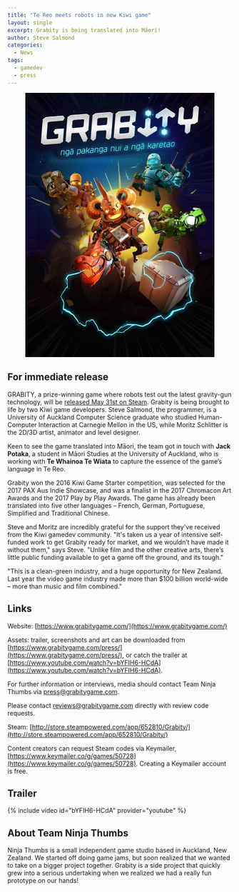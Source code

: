 ```yaml
---
title: "Te Reo meets robots in new Kiwi game"
layout: single
excerpt: Grabity is being translated into Māori!
author: Steve Salmond
categories:
  - News
tags:
  - gamedev
  - press
---
```


<figure>
    <a href="/assets/images/Grabity_BoxArtTeReo.jpg"><img src="/assets/images/Grabity_BoxArtTeReo.jpg"></a>
</figure>

## For immediate release

GRABITY, a prize-winning game where robots test out the latest gravity-gun technology, will be [released May 31st on Steam](http://store.steampowered.com/app/652810/Grabity/).  Grabity is being brought to life by two Kiwi game developers. Steve Salmond, the programmer, is a University of Auckland Computer Science graduate who studied Human-Computer Interaction at Carnegie Mellon in the US, while Moritz Schlitter is the 2D/3D artist, animator and
level designer. 

Keen to see the game translated into Māori, the team got in touch with **Jack Potaka**, a student in Māori Studies at the University of Auckland, who is working with **Te Whainoa Te Wiata** to capture the essence of the game’s language in Te Reo.

Grabity won the 2016 Kiwi Game Starter competition, was selected for the 2017 PAX Aus Indie Showcase, and was a finalist in the 2017 Chromacon Art Awards and the 2017 Play by Play Awards. The game has already been translated into five other languages – French, German,
Portuguese, Simplified and Traditional Chinese. 

Steve and Moritz are incredibly grateful for the support they've received from the Kiwi gamedev community. "It's taken us a year of intensive self-funded work to get Grabity ready for market, and we wouldn’t have made it without them," says Steve. "Unlike film and the other creative
arts, there’s little public funding available to get a game off the ground, and its tough."

"This is a clean-green industry, and a huge opportunity for New Zealand. Last year the video game industry made more than $100 billion world-wide – more than music and film combined."


## Links

Website: [https://www.grabitygame.com/](https://www.grabitygame.com/)

Assets: trailer, screenshots and art can be downloaded from [https://www.grabitygame.com/press/](https://www.grabitygame.com/press/), or catch the trailer at [https://www.youtube.com/watch?v=bYFIH6-HCdA](https://www.youtube.com/watch?v=bYFIH6-HCdA). 

For further information or interviews, media should contact Team Ninja Thumbs via [press@grabitygame.com](mailto:press@grabitygame.com).

Please contact [reviews@grabitygame.com](mailto:reviews@grabitygame.com) directly with review code requests.

Steam: [http://store.steampowered.com/app/652810/Grabity/](http://store.steampowered.com/app/652810/Grabity/)

Content creators can request Steam codes via Keymailer, [https://www.keymailer.co/g/games/50728](https://www.keymailer.co/g/games/50728). Creating a Keymailer account is free.

## Trailer

{% include video id="bYFIH6-HCdA" provider="youtube" %}


## About Team Ninja Thumbs

Ninja Thumbs is a small independent game studio based in Auckland, New Zealand. We started off doing game jams, but soon realized that we wanted to take on a bigger project together. Grabity is a side project that quickly grew into a serious undertaking when we realized we had a really fun prototype on our hands!